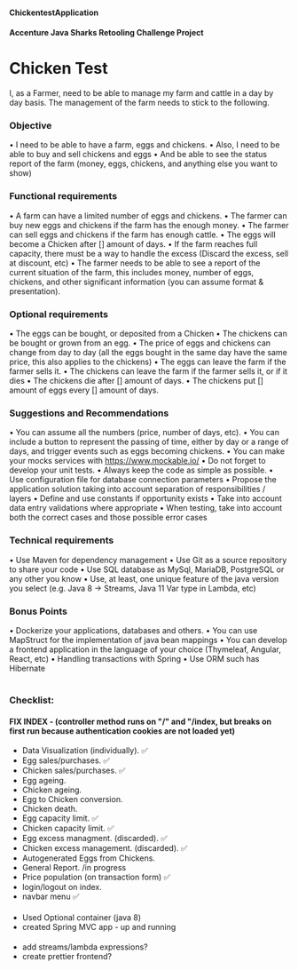 #### ChickentestApplication
#### Accenture Java Sharks Retooling Challenge Project

# Chicken Test #

I, as a Farmer, need to be able to manage my farm and cattle in a day by day basis.
The management of the farm needs to stick to the following.

### Objective

•	I need to be able to have a farm, eggs and chickens.
•	Also, I need to be able to buy and sell chickens and eggs
•	And be able to see the status report of the farm (money, eggs, chickens, and anything else you want to show)

### Functional requirements

•	A farm can have a limited number of eggs and chickens.
•	The farmer can buy new eggs and chickens if the farm has the enough money.
•	The farmer can sell eggs and chickens if the farm has enough cattle.
•	The eggs will become a Chicken after [] amount of days.
•	If the farm reaches full capacity, there must be a way to handle the excess (Discard the excess, sell at discount, etc)
•	The farmer needs to be able to see a report of the current situation of the farm, this includes money, number of eggs, chickens, and other significant information (you can assume format & presentation).

### Optional requirements

•	The eggs can be bought, or deposited from a Chicken
•	The chickens can be bought or grown from an egg.
•	The price of eggs and chickens can change from day to day (all the eggs bought in the same day have the same price, this also applies to the chickens)
•	The eggs can leave the farm if the farmer sells it.
•	The chickens can leave the farm if the farmer sells it, or if it dies
•	The chickens die after [] amount of days.
•	The chickens put [] amount of eggs every [] amount of days.


### Suggestions and Recommendations

•	You can assume all the numbers (price, number of days, etc).
•	You can include a button to represent the passing of time, either by day or a range of days, and trigger events such as eggs becoming chickens.
•	You can make your mocks services with https://www.mockable.io/ 
•	Do not forget to develop your unit tests.
•	Always keep the code as simple as possible.
•	Use configuration file for database connection parameters
•	Propose the application solution taking into account separation of responsibilities / layers
•	Define and use constants if opportunity exists
•	Take into account data entry validations where appropriate
•	When testing, take into account both the correct cases and those possible error cases

### Technical requirements

•	Use Maven for dependency management
•	Use Git as a source repository to share your code
•	Use SQL database as MySql, MariaDB, PostgreSQL or any other you know
•	Use, at least, one unique feature of the java version you select (e.g. Java 8 -> Streams, Java 11 Var type in Lambda, etc)

### Bonus Points

•	Dockerize your applications, databases and others.
•	You can use MapStruct for the implementation of java bean mappings
•	You can develop a frontend application in the language of your choice (Thymeleaf, Angular, React, etc)
•	Handling transactions with Spring
•	Use ORM such has Hibernate

#
### Checklist:

#### FIX INDEX - (controller method runs on "/" and "/index, but breaks on first run because authentication cookies are not loaded yet) 

- Data Visualization (individually). ✅
- Egg sales/purchases. ✅
- Chicken sales/purchases. ✅
- Egg ageing.
- Chicken ageing.
- Egg to Chicken conversion.
- Chicken death.
- Egg capacity limit. ✅
- Chicken capacity limit. ✅
- Egg excess managment. (discarded). ✅ 
- Chicken excess management. (discarded). ✅ 
- Autogenerated Eggs from Chickens.
- General Report. /in progress
- Price population (on transaction form) ✅
- login/logout on index.
- navbar menu ✅
####
- Used Optional container (java 8)
- created Spring MVC app - up and running
####
- add streams/lambda expressions?
- create prettier frontend?

